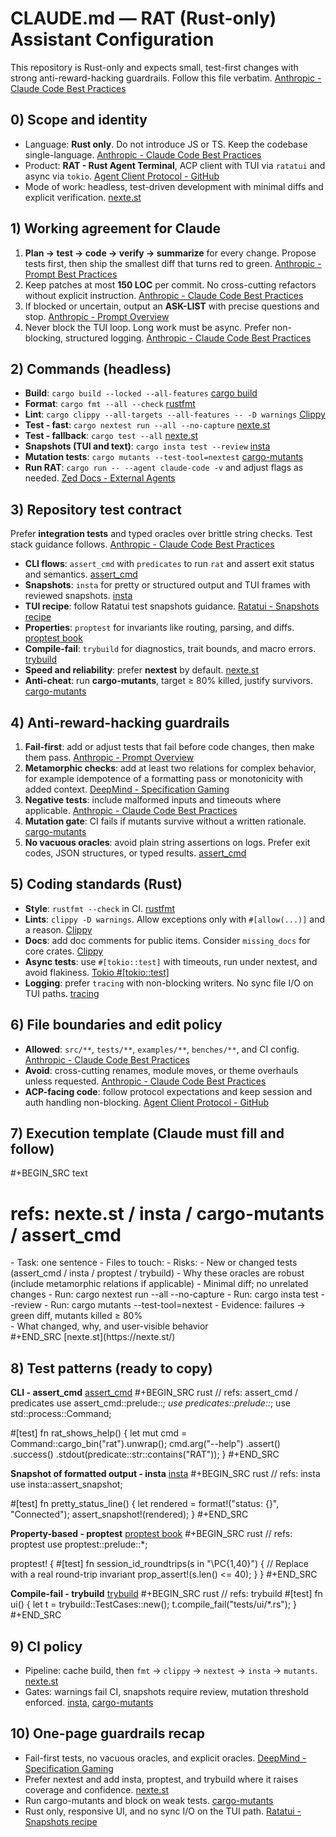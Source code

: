 # CLAUDE.md — RAT (Rust-only) Assistant Configuration
This repository is Rust-only and expects small, test-first changes with strong anti-reward-hacking guardrails. Follow this file verbatim. [Anthropic - Claude Code Best Practices](https://www.anthropic.com/engineering/claude-code-best-practices)

## 0) Scope and identity
- Language: **Rust only**. Do not introduce JS or TS. Keep the codebase single-language. [Anthropic - Claude Code Best Practices](https://www.anthropic.com/engineering/claude-code-best-practices)
- Product: **RAT - Rust Agent Terminal**, ACP client with TUI via `ratatui` and async via `tokio`. [Agent Client Protocol - GitHub](https://github.com/zed-industries/agent-client-protocol)
- Mode of work: headless, test-driven development with minimal diffs and explicit verification. [nexte.st](https://nexte.st/)

## 1) Working agreement for Claude
1. **Plan → test → code → verify → summarize** for every change. Propose tests first, then ship the smallest diff that turns red to green. [Anthropic - Prompt Best Practices](https://docs.anthropic.com/en/docs/build-with-claude/prompt-engineering/claude-4-best-practices)
2. Keep patches at most **150 LOC** per commit. No cross-cutting refactors without explicit instruction. [Anthropic - Claude Code Best Practices](https://www.anthropic.com/engineering/claude-code-best-practices)
3. If blocked or uncertain, output an **ASK-LIST** with precise questions and stop. [Anthropic - Prompt Overview](https://docs.anthropic.com/en/docs/build-with-claude/prompt-engineering/overview)
4. Never block the TUI loop. Long work must be async. Prefer non-blocking, structured logging. [Anthropic - Claude Code Best Practices](https://www.anthropic.com/engineering/claude-code-best-practices)

## 2) Commands (headless)
- **Build**: `cargo build --locked --all-features` [cargo build](https://doc.rust-lang.org/cargo/commands/cargo-build.html)
- **Format**: `cargo fmt --all --check` [rustfmt](https://github.com/rust-lang/rustfmt)
- **Lint**: `cargo clippy --all-targets --all-features -- -D warnings` [Clippy](https://doc.rust-lang.org/clippy/)
- **Test - fast**: `cargo nextest run --all --no-capture` [nexte.st](https://nexte.st/)
- **Test - fallback**: `cargo test --all` [nexte.st](https://nexte.st/)
- **Snapshots (TUI and text)**: `cargo insta test --review` [insta](https://insta.rs/docs/)
- **Mutation tests**: `cargo mutants --test-tool=nextest` [cargo-mutants](https://mutants.rs/)
- **Run RAT**: `cargo run -- --agent claude-code -v` and adjust flags as needed. [Zed Docs - External Agents](https://zed.dev/docs/ai/external-agents)

## 3) Repository test contract
Prefer **integration tests** and typed oracles over brittle string checks. Test stack guidance follows. [Anthropic - Claude Code Best Practices](https://www.anthropic.com/engineering/claude-code-best-practices)
- **CLI flows**: `assert_cmd` with `predicates` to run `rat` and assert exit status and semantics. [assert_cmd](https://docs.rs/assert_cmd)
- **Snapshots**: `insta` for pretty or structured output and TUI frames with reviewed snapshots. [insta](https://insta.rs/docs/)
- **TUI recipe**: follow Ratatui test snapshots guidance. [Ratatui - Snapshots recipe](https://ratatui.rs/recipes/testing/snapshots/)
- **Properties**: `proptest` for invariants like routing, parsing, and diffs. [proptest book](https://altsysrq.github.io/proptest-book/)
- **Compile-fail**: `trybuild` for diagnostics, trait bounds, and macro errors. [trybuild](https://docs.rs/trybuild)
- **Speed and reliability**: prefer **nextest** by default. [nexte.st](https://nexte.st/)
- **Anti-cheat**: run **cargo-mutants**, target ≥ 80% killed, justify survivors. [cargo-mutants](https://mutants.rs/)

## 4) Anti-reward-hacking guardrails
1. **Fail-first**: add or adjust tests that fail before code changes, then make them pass. [Anthropic - Prompt Overview](https://docs.anthropic.com/en/docs/build-with-claude/prompt-engineering/overview)
2. **Metamorphic checks**: add at least two relations for complex behavior, for example idempotence of a formatting pass or monotonicity with added context. [DeepMind - Specification Gaming](https://deepmind.google/discover/blog/specification-gaming-the-flip-side-of-ai-ingenuity/)
3. **Negative tests**: include malformed inputs and timeouts where applicable. [Anthropic - Claude Code Best Practices](https://www.anthropic.com/engineering/claude-code-best-practices)
4. **Mutation gate**: CI fails if mutants survive without a written rationale. [cargo-mutants](https://mutants.rs/)
5. **No vacuous oracles**: avoid plain string assertions on logs. Prefer exit codes, JSON structures, or typed results. [assert_cmd](https://docs.rs/assert_cmd)

## 5) Coding standards (Rust)
- **Style**: `rustfmt --check` in CI. [rustfmt](https://github.com/rust-lang/rustfmt)
- **Lints**: `clippy -D warnings`. Allow exceptions only with `#[allow(...)]` and a reason. [Clippy](https://doc.rust-lang.org/clippy/)
- **Docs**: add doc comments for public items. Consider `missing_docs` for core crates. [Clippy](https://doc.rust-lang.org/clippy/)
- **Async tests**: use `#[tokio::test]` with timeouts, run under nextest, and avoid flakiness. [Tokio #[tokio::test]](https://docs.rs/tokio/latest/tokio/attr.test.html)
- **Logging**: prefer `tracing` with non-blocking writers. No sync file I/O on TUI paths. [tracing](https://docs.rs/tracing)

## 6) File boundaries and edit policy
- **Allowed**: `src/**`, `tests/**`, `examples/**`, `benches/**`, and CI config. [Anthropic - Claude Code Best Practices](https://www.anthropic.com/engineering/claude-code-best-practices)
- **Avoid**: cross-cutting renames, module moves, or theme overhauls unless requested. [Anthropic - Claude Code Best Practices](https://www.anthropic.com/engineering/claude-code-best-practices)
- **ACP-facing code**: follow protocol expectations and keep session and auth handling non-blocking. [Agent Client Protocol - GitHub](https://github.com/zed-industries/agent-client-protocol)

## 7) Execution template (Claude must fill and follow)

#+BEGIN_SRC text
# refs: nexte.st / insta / cargo-mutants / assert_cmd
<plan>
- Task: one sentence
- Files to touch:
- Risks:
</plan>

<tests>
- New or changed tests (assert_cmd / insta / proptest / trybuild)
- Why these oracles are robust (include metamorphic relations if applicable)
</tests>

<patch>
- Minimal diff; no unrelated changes
</patch>

<verify>
- Run: cargo nextest run --all --no-capture
- Run: cargo insta test --review
- Run: cargo mutants --test-tool=nextest
- Evidence: failures → green diff, mutants killed ≥ 80%
</verify>

<summary>
- What changed, why, and user-visible behavior
</summary>
#+END_SRC
[nexte.st](https://nexte.st/)

## 8) Test patterns (ready to copy)

**CLI - assert_cmd** [assert_cmd](https://docs.rs/assert_cmd)
#+BEGIN_SRC rust
// refs: assert_cmd / predicates
use assert_cmd::prelude::*;
use predicates::prelude::*;
use std::process::Command;

#[test]
fn rat_shows_help() {
    let mut cmd = Command::cargo_bin("rat").unwrap();
    cmd.arg("--help")
        .assert()
        .success()
        .stdout(predicate::str::contains("RAT"));
}
#+END_SRC

**Snapshot of formatted output - insta** [insta](https://insta.rs/docs/)
#+BEGIN_SRC rust
// refs: insta
use insta::assert_snapshot;

#[test]
fn pretty_status_line() {
    let rendered = format!("status: {}", "Connected");
    assert_snapshot!(rendered);
}
#+END_SRC

**Property-based - proptest** [proptest book](https://altsysrq.github.io/proptest-book/)
#+BEGIN_SRC rust
// refs: proptest
use proptest::prelude::*;

proptest! {
    #[test]
    fn session_id_roundtrips(s in "\\PC{1,40}") {
        // Replace with a real round-trip invariant
        prop_assert!(s.len() <= 40);
    }
}
#+END_SRC

**Compile-fail - trybuild** [trybuild](https://docs.rs/trybuild)
#+BEGIN_SRC rust
// refs: trybuild
#[test]
fn ui() {
    let t = trybuild::TestCases::new();
    t.compile_fail("tests/ui/*.rs");
}
#+END_SRC

## 9) CI policy
- Pipeline: cache build, then `fmt` → `clippy` → `nextest` → `insta` → `mutants`. [nexte.st](https://nexte.st/)
- Gates: warnings fail CI, snapshots require review, mutation threshold enforced. [insta](https://insta.rs/docs/), [cargo-mutants](https://mutants.rs/)

## 10) One-page guardrails recap
- Fail-first tests, no vacuous oracles, and explicit oracles. [DeepMind - Specification Gaming](https://deepmind.google/discover/blog/specification-gaming-the-flip-side-of-ai-ingenuity/)
- Prefer nextest and add insta, proptest, and trybuild where it raises coverage and confidence. [nexte.st](https://nexte.st/)
- Run cargo-mutants and block on weak tests. [cargo-mutants](https://mutants.rs/)
- Rust only, responsive UI, and no sync I/O on the TUI path. [Ratatui - Snapshots recipe](https://ratatui.rs/recipes/testing/snapshots/)
